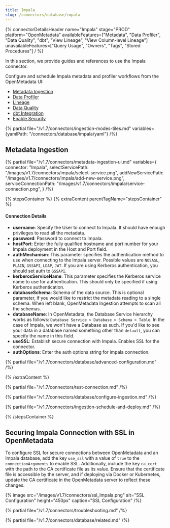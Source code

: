 ```yaml
---
title: Impala
slug: /connectors/database/impala
---
```


{% connectorDetailsHeader
name="Impala"
stage="PROD"
platform="OpenMetadata"
availableFeatures=["Metadata", "Data Profiler", "Data Quality", "dbt", "View Lineage", "View Column-level Lineage"]
unavailableFeatures=["Query Usage", "Owners", "Tags", "Stored Procedures"]
/ %}

In this section, we provide guides and references to use the Impala connector.

Configure and schedule Impala metadata and profiler workflows from the OpenMetadata UI:
- [Metadata Ingestion](#metadata-ingestion)
- [Data Profiler](/how-to-guides/data-quality-observability/profiler/workflow)
- [Lineage](/how-to-guides/data-lineage/workflow)
- [Data Quality](/how-to-guides/data-quality-observability/quality)
- [dbt Integration](/connectors/ingestion/workflows/dbt)
- [Enable Security](#securing-impala-connection-with-ssl-in-openmetadata)

{% partial file="/v1.7/connectors/ingestion-modes-tiles.md" variables={yamlPath: "/connectors/database/impala/yaml"} /%}

## Metadata Ingestion

{% partial 
  file="/v1.7/connectors/metadata-ingestion-ui.md" 
  variables={
    connector: "Impala", 
    selectServicePath: "/images/v1.7/connectors/impala/select-service.png",
    addNewServicePath: "/images/v1.7/connectors/impala/add-new-service.png",
    serviceConnectionPath: "/images/v1.7/connectors/impala/service-connection.png",
} 
/%}

{% stepsContainer %}
{% extraContent parentTagName="stepsContainer" %}

#### Connection Details

- **username**: Specify the User to connect to Impala. It should have enough privileges to read all the metadata.
- **password**: Password to connect to Impala.
- **hostPort**: Enter the fully qualified hostname and port number for your Impala deployment in the Host and Port field.
- **authMechanism**: This parameter specifies the authentication method to use when connecting to the Impala server. Possible values are `NOSASL`, `PLAIN`, `GSSAPI`, `LDAP`, `JWT`. If you are using Kerberos authentication, you should set auth to `GSSAPI`. 
- **kerberosServiceName**: This parameter specifies the Kerberos service name to use for authentication. This should only be specified if using Kerberos authentication.
- **databaseSchema**: Schema of the data source. This is optional parameter, if you would like to restrict the metadata reading to a single schema. When left blank, OpenMetadata Ingestion attempts to scan all the schemas.
- **databaseName**: In OpenMetadata, the Database Service hierarchy works as follows:
`Database Service > Database > Schema > Table`. In the case of Impala, we won't have a Database as such. If you'd like to see your data in a database named something other than `default`, you can specify the name in this field.
- **useSSL**: Establish secure connection with Impala. Enables SSL for the connector.
- **authOptions**: Enter the auth options string for impala connection.

{% partial file="/v1.7/connectors/database/advanced-configuration.md" /%}

{% /extraContent %}

{% partial file="/v1.7/connectors/test-connection.md" /%}

{% partial file="/v1.7/connectors/database/configure-ingestion.md" /%}

{% partial file="/v1.7/connectors/ingestion-schedule-and-deploy.md" /%}

{% /stepsContainer %}

## Securing Impala Connection with SSL in OpenMetadata

To configure SSL for secure connections between OpenMetadata and an Impala database, add the key `use_ssl` with a value of `true` to the `connectionArguments` to enable SSL. Additionally, include the key `ca_cert` with the path to the CA certificate file as its value. Ensure that the certificate file is accessible by the server, and if deploying via Docker or Kubernetes, update the CA certificate in the OpenMetadata server to reflect these changes.

{% image
  src="/images/v1.7/connectors/ssl_Impala.png"
  alt="SSL Configuration"
  height="450px"
  caption="SSL Configuration" /%}

{% partial file="/v1.7/connectors/troubleshooting.md" /%}

{% partial file="/v1.7/connectors/database/related.md" /%}
